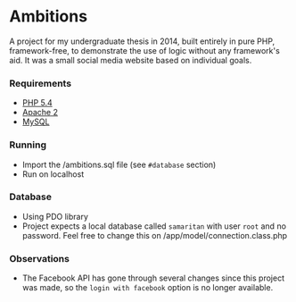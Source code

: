 # Ambitions
A project for my undergraduate thesis in 2014, built entirely in pure PHP, framework-free, to demonstrate the use of logic without any framework's aid. It was a small social media website based on individual goals.

### Requirements

+ [PHP 5.4](http://php.net/)
+ [Apache 2](https://www.apache.org/)
+ [MySQL](https://www.mysql.com/)

### Running

- Import the /ambitions.sql file (see `#database` section)
- Run on localhost

### Database

- Using PDO library
- Project expects a local database called `samaritan` with user `root` and no password. Feel free to change this on /app/model/connection.class.php

### Observations

- The Facebook API has gone through several changes since this project was made, so the `login with facebook` option is no longer available.
